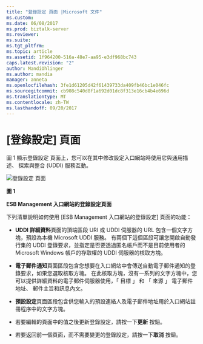 ```yaml
---
title: "登錄設定 頁面 |Microsoft 文件"
ms.custom: 
ms.date: 06/08/2017
ms.prod: biztalk-server
ms.reviewer: 
ms.suite: 
ms.tgt_pltfrm: 
ms.topic: article
ms.assetid: 1f964200-516a-48e7-aa95-e3df968bc743
caps.latest.revision: "2"
author: MandiOhlinger
ms.author: mandia
manager: anneta
ms.openlocfilehash: 3fe1d61205d42f61439733da409fb46bc1e046fc
ms.sourcegitcommit: cb908c540d8f1a692d01dc8f313e16cb4b4e696d
ms.translationtype: MT
ms.contentlocale: zh-TW
ms.lasthandoff: 09/20/2017
---
```

# <a name="registry-settings-page"></a>[登錄設定] 頁面
圖 1 顯示登錄設定 頁面上，您可以在其中修改設定入口網站時使用它與通用描述、 探索與整合 (UDDI) 服務互動。  
  
 ![登錄設定 頁面](../esb-toolkit/media/ch8-registrysettingspage.gif "Ch8 RegistrySettingsPage")  
  
 **圖 1**  
  
 **ESB Management 入口網站的登錄設定頁面**  
  
 下列清單說明如何使用 [ESB Management 入口網站的登錄設定] 頁面的功能：  
  
-   **UDDI 詳細資料**頁面的頂端區段 URI 或 UDDI 伺服器的 URL 包含一個文字方塊，預設為本機 Microsoft UDDI 服務。 有兩個下這個區段可讓您開啟自動發行集的 UDDI 登錄要求，並指定是否要透過匿名帳戶而不是目前使用者的 Microsoft Windows 帳戶的存取權的 UDDI 伺服器的核取方塊。  
  
-   **電子郵件通知**頁面區段包含您想要在入口網站中會傳送自動電子郵件通知的登錄要求，如果您選取核取方塊。 在此核取方塊，沒有一系列的文字方塊中，您可以提供詳細資料的電子郵件伺服器使用，「 目標 」 和 「 來源 」 電子郵件地址、 郵件主旨和訊息內文。  
  
-   **預設設定**頁面區段包含供您輸入的預設連絡人及電子郵件地址用於入口網站註冊程序中的文字方塊。  
  
-   若要編輯的頁面中的值之後更新登錄設定，請按一下**更新** 按鈕。  
  
-   若要返回前一個頁面，而不需要變更的登錄設定，請按一下**取消** 按鈕。